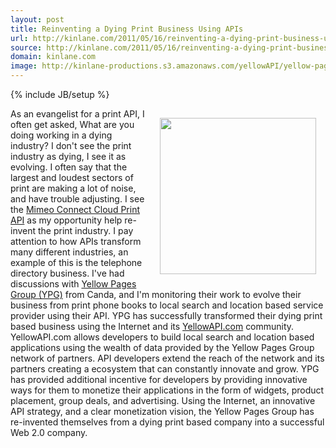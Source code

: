 ```yaml
---
layout: post
title: Reinventing a Dying Print Business Using APIs
url: http://kinlane.com/2011/05/16/reinventing-a-dying-print-business-using-apis/
source: http://kinlane.com/2011/05/16/reinventing-a-dying-print-business-using-apis/
domain: kinlane.com
image: http://kinlane-productions.s3.amazonaws.com/yellowAPI/yellow-pages-group.png
---
```

{% include JB/setup %}<p><!DOCTYPE html PUBLIC "-//W3C//DTD XHTML 1.0 Transitional//EN"
    "http://www.w3.org/TR/xhtml1/DTD/xhtml1-transitional.dtd">
<html xmlns="http://www.w3.org/1999/xhtml">
  <head>
    <title></title>
  </head>
  <body>
    <a href="http://www.ypg.com/en/"><img style="padding: 15px;" src="http://kinlane-productions.s3.amazonaws.com/yellowAPI/yellow-pages-group.png" alt="" width="250" align="right" /></a> As an
    evangelist for a print API, I often get asked, What are you doing working in a dying industry? I don't see the print industry as dying, I see it as evolving. I often say that the largest and
    loudest sectors of print are making a lot of noise, and have trouble adjusting. I see the <a title="Mimeo Connect Cloud Print API" href="../../">Mimeo Connect Cloud Print API</a> as my
    opportunity help re-invent the print industry. I pay attention to how APIs transform many different industries, an example of this is the telephone directory business. I've had discussions with
    <a href="http://www.ypg.com/en/">Yellow Pages Group (YPG)</a> from Canda, and I'm monitoring their work to evolve their business from print phone books to local search and location based service
    provider using their API. YPG has successfully transformed their dying print based business using the Internet and its <a href="http://www.yellowapi.com/">YellowAPI.com</a> community.
    YellowAPI.com allows developers to build local search and location based applications using the wealth of data provided by the Yellow Pages Group network of partners. API developers extend the
    reach of the network and its partners creating a ecosystem that can constantly innovate and grow. YPG has provided additional incentive for developers by providing innovative ways for them to
    monetize their applications in the form of widgets, product placement, group deals, and advertising. Using the Internet, an innovative API strategy, and a clear monetization vision, the Yellow
    Pages Group has re-invented themselves from a dying print based company into a successful Web 2.0 company.
  </body>
</html></p>
